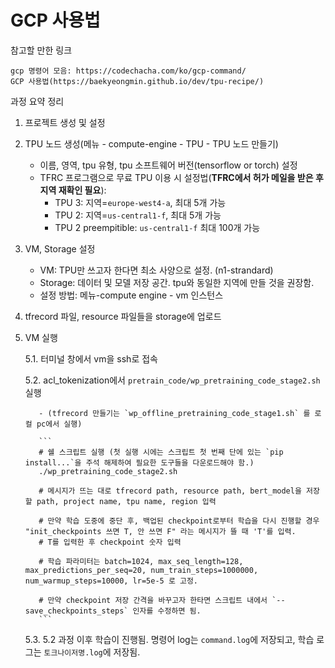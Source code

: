 # GCP 사용법

참고할 만한 링크
```
gcp 명령어 모음: https://codechacha.com/ko/gcp-command/
GCP 사용법(https://baekyeongmin.github.io/dev/tpu-recipe/)
```
과정 요약 정리
1. 프로젝트 생성 및 설정
2. TPU 노드 생성(메뉴 - compute-engine - TPU - TPU 노드 만들기)
    - 이름, 영역, tpu 유형, tpu 소프트웨어 버전(tensorflow or torch) 설정
    - TFRC 프로그램으로 무료 TPU 이용 시 설정법(**TFRC에서 허가 메일을 받은 후 지역 재확인 필요**):
      - TPU 3: 지역=`europe-west4-a`, 최대 5개 가능
      - TPU 2: 지역=`us-central1-f`, 최대 5개 가능
      - TPU 2 preempitible: `us-central1-f` 최대 100개 가능
3. VM, Storage 설정
    - VM: TPU만 쓰고자 한다면 최소 사양으로 설정. (n1-strandard)
    - Storage: 데이터 및 모델 저장 공간. tpu와 동일한 지역에 만들 것을 권장함.
    - 설정 방법: 메뉴-compute engine - vm 인스턴스

4. tfrecord 파일, resource 파일들을 storage에 업로드

5. VM 실행

    5.1. 터미널 창에서 vm을 ssh로 접속
  
    5.2. acl_tokenization에서 `pretrain_code/wp_pretraining_code_stage2.sh` 실행
    
          - (tfrecord 만들기는 `wp_offline_pretraining_code_stage1.sh` 를 로컬 pc에서 실행)
          
          ```
          # 쉘 스크립트 실행 (첫 실행 시에는 스크립트 첫 번째 단에 있는 `pip install...`을 주석 해제하여 필요한 도구들을 다운로드해야 함.)
          ./wp_pretraining_code_stage2.sh 

          # 메시지가 뜨는 대로 tfrecord path, resource path, bert_model을 저장할 path, project name, tpu name, region 입력 

          # 만약 학습 도중에 중단 후, 백업된 checkpoint로부터 학습을 다시 진행할 경우 "init_checkpoints 쓰면 T, 안 쓰면 F" 라는 메시지가 뜰 때 'T'를 입력.
          # T를 입력한 후 checkpoint 숫자 입력

          # 학습 파라미터는 batch=1024, max_seq_length=128, max_predictions_per_seq=20, num_train_steps=1000000, num_warmup_steps=10000, lr=5e-5 로 고정.

          # 만약 checkpoint 저장 간격을 바꾸고자 한타면 스크립트 내에서 `--save_checkpoints_steps` 인자를 수정하면 됨.
          ```
          
      5.3. 5.2 과정 이후 학습이 진행됨. 명령어 log는 `command.log`에 저장되고, 학습 로그는 `토크나이저명.log`에 저장됨.
